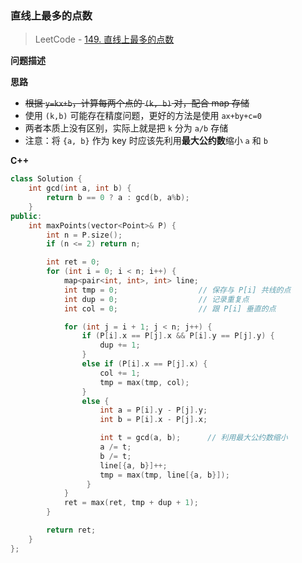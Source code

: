 ### 直线上最多的点数
> LeetCode - [149. 直线上最多的点数](https://leetcode-cn.com/problems/max-points-on-a-line/description/)

**问题描述**

**思路**
- ~~根据 `y=kx+b`，计算每两个点的 `(k, b)` 对，配合 map 存储~~
- 使用 `(k,b)` 可能存在精度问题，更好的方法是使用 `ax+by+c=0`
- 两者本质上没有区别，实际上就是把 `k` 分为 `a/b` 存储
- 注意：将 `{a, b}` 作为 key 时应该先利用**最大公约数**缩小 `a` 和 `b`

**C++**
```C++
class Solution {
    int gcd(int a, int b) {
        return b == 0 ? a : gcd(b, a%b);
    }
public:
    int maxPoints(vector<Point>& P) {
        int n = P.size();
        if (n <= 2) return n;

        int ret = 0;
        for (int i = 0; i < n; i++) {
            map<pair<int, int>, int> line;
            int tmp = 0;                  // 保存与 P[i] 共线的点
            int dup = 0;                  // 记录重复点
            int col = 0;                  // 跟 P[i] 垂直的点

            for (int j = i + 1; j < n; j++) {
                if (P[i].x == P[j].x && P[i].y == P[j].y) {
                    dup += 1;
                }
                else if (P[i].x == P[j].x) {
                    col += 1;
                    tmp = max(tmp, col);
                }
                else {
                    int a = P[i].y - P[j].y;
                    int b = P[i].x - P[j].x;

                    int t = gcd(a, b);      // 利用最大公约数缩小
                    a /= t;
                    b /= t;
                    line[{a, b}]++;
                    tmp = max(tmp, line[{a, b}]);
                 }
            }
            ret = max(ret, tmp + dup + 1);
        }

        return ret;
    }
};
```